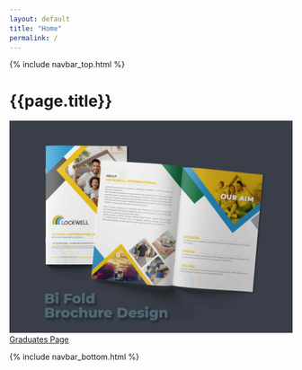 ```yaml
---
layout: default
title: "Home"
permalink: /
---
```


{% include navbar_top.html %}

<div class="container mt-4">
	<h1 class="mb-3">{{page.title}}</h1>
	<div class="d-flex">
		<img class="w-100 mb-3" src="/assets/images/brochure.jpeg">
	</div>
	<a href="/graduates" class="btn btn-primary btn-graduates px-3 py-2 w-100">Graduates Page</a>
</div>

{% include navbar_bottom.html %}